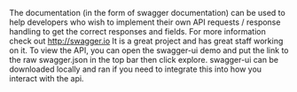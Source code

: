 The documentation (in the form of swagger documentation) can be used to help developers who wish to implement their own API requests / response handling to get the correct responses and fields. For more information check out http://swagger.io It is a great project and has great staff working on it. To view the API, you can open the swagger-ui demo and put the link to the raw swagger.json in the top bar then click explore. swagger-ui can be downloaded locally and ran if you need to integrate this into how you interact with the api.
